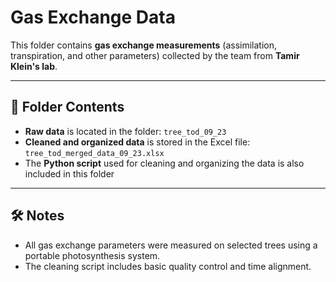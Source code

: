# Gas Exchange Data

This folder contains **gas exchange measurements** (assimilation, transpiration, and other parameters) collected by the team from **Tamir Klein's lab**.

---

## 📂 Folder Contents

- **Raw data** is located in the folder: `tree_tod_09_23`
- **Cleaned and organized data** is stored in the Excel file: `tree_tod_merged_data_09_23.xlsx`
- The **Python script** used for cleaning and organizing the data is also included in this folder

---

## 🛠 Notes

- All gas exchange parameters were measured on selected trees using a portable photosynthesis system.
- The cleaning script includes basic quality control and time alignment.

